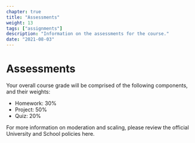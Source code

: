 ```yaml
---
chapter: true
title: "Assessments"
weight: 13
tags: ["assignments"] 
description: "Information on the assessments for the course."
date: "2021-08-03"
---
```



# Assessments

Your overall course grade will be comprised of the following components, and their weights:

- Homework: 30%
- Project: 50%
- Quiz: 20%

For more information on moderation and scaling, please review the official University and School policies <a id="assessPol">here</a>.